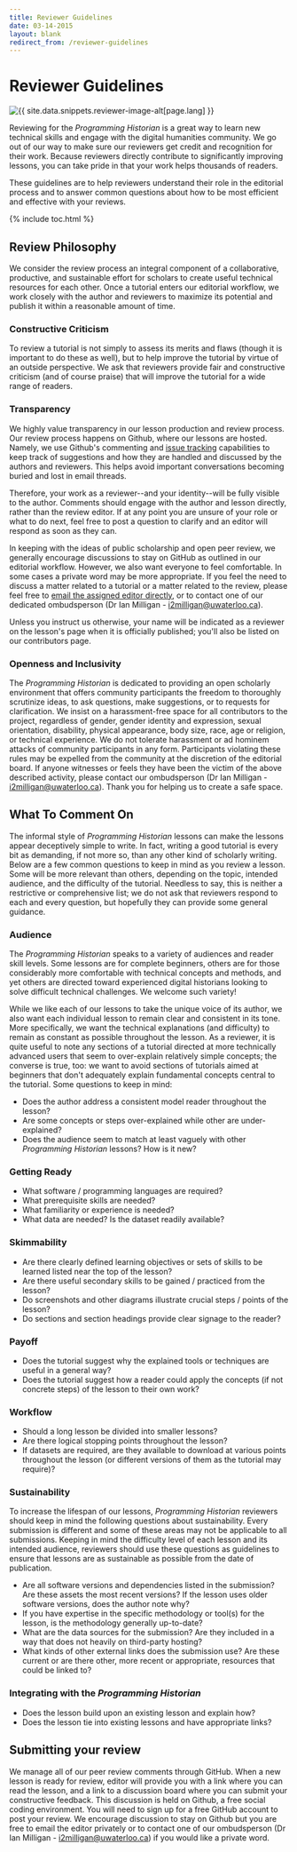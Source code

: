 ```yaml
---
title: Reviewer Guidelines
date: 03-14-2015
layout: blank
redirect_from: /reviewer-guidelines
---
```


# Reviewer Guidelines

<img src="{{site.baseurl}}/images/website/reviewer-guidelines/girl-reading-over-mans-shoulder.png" class="garnish rounded float-left" alt="{{ site.data.snippets.reviewer-image-alt[page.lang] }}" />

Reviewing for the _Programming Historian_ is a great way to learn new technical skills and engage with the digital humanities community. We go out of our way to make sure our reviewers get credit and recognition for their work. Because reviewers directly contribute to significantly improving lessons, you can take pride in that your work helps thousands of readers.

These guidelines are to help reviewers understand their role in the editorial process and to answer common questions about how to be most efficient and effective with your reviews.

{% include toc.html %}






## Review Philosophy
We consider the review process an integral component of a collaborative, productive, and sustainable effort for scholars to create useful technical resources for each other. Once a tutorial enters our editorial workflow, we work closely with the author and reviewers to maximize its potential and publish it within a reasonable amount of time.

### Constructive Criticism
To review a tutorial is not simply to assess its merits and flaws (though it is important to do these as well), but to help improve the tutorial by virtue of an outside perspective. We ask that reviewers provide fair and constructive criticism (and of course praise) that will improve the tutorial for a wide range of readers.

### Transparency
We highly value transparency in our lesson production and review process. Our review process happens on Github, where our lessons are hosted. Namely, we use Github's commenting and [issue tracking](https://en.wikipedia.org/wiki/Issue_tracking_system) capabilities to keep track of suggestions and how they are handled and discussed by the authors and reviewers. This helps avoid important conversations becoming buried and lost in email threads.

Therefore, your work as a reviewer--and your identity--will be fully visible to the author. Comments should engage with the author and lesson directly, rather than the review editor. If at any point you are unsure of your role or what to do next, feel free to post a question to clarify and an editor will respond as soon as they can.

In keeping with the ideas of public scholarship and open peer review, we generally encourage discussions to stay on GitHub as outlined in our editorial workflow. However, we also want everyone to feel comfortable. In some cases a private word may be more appropriate. If you feel the need to discuss a matter related to a tutorial or a matter related to the review, please feel free to [email the assigned editor directly](/project-team), or to contact one of our dedicated ombudsperson (Dr Ian Milligan - i2milligan@uwaterloo.ca).

Unless you instruct us otherwise, your name will be indicated as a reviewer on the lesson's page when it is officially published; you'll also be listed on our contributors page.

### Openness and Inclusivity
The _Programming Historian_ is dedicated to providing an open scholarly environment that offers community participants the freedom to thoroughly scrutinize ideas, to ask questions, make suggestions, or to requests for clarification. We insist on a harassment-free space for all contributors to the project, regardless of gender, gender identity and expression, sexual orientation, disability, physical appearance, body size, race, age or religion, or technical experience. We do not tolerate harassment or ad hominem attacks of community participants in any form. Participants violating these rules may be expelled from the community at the discretion of the editorial board. If anyone witnesses or feels they have been the victim of the above described activity, please contact our ombudsperson (Dr Ian Milligan - i2milligan@uwaterloo.ca). Thank you for helping us to create a safe space.


## What To Comment On
The informal style of _Programming Historian_ lessons can make the lessons appear deceptively simple to write. In fact, writing a good tutorial is every bit as demanding, if not more so, than any other kind of scholarly writing. Below are a few common questions to keep in mind as you review a lesson. Some will be more relevant than others, depending on the topic, intended audience, and the difficulty of the tutorial. Needless to say, this is neither a restrictive or comprehensive list; we do not ask that reviewers respond to each and every question, but hopefully they can provide some general guidance.

### Audience
The _Programming Historian_ speaks to a variety of audiences and reader skill levels. Some lessons are for complete beginners, others are for those considerably more comfortable with technical concepts and methods, and yet others are directed toward experienced digital historians looking to solve difficult technical challenges. We welcome such variety!

While we like each of our lessons to take the unique voice of its author, we also want each individual lesson to remain clear and consistent in its tone. More specifically, we want the technical explanations (and difficulty) to remain as constant as possible throughout the lesson. As a reviewer, it is quite useful to note any sections of a tutorial directed at more technically advanced users that seem to over-explain relatively simple concepts; the converse is true, too: we want to avoid sections of tutorials aimed at beginners that don't adequately explain fundamental concepts central to the tutorial. Some questions to keep in mind:

- Does the author address a consistent model reader throughout the lesson?
- Are some concepts or steps over-explained while other are under-explained?
- Does the audience seem to match at least vaguely with other _Programming Historian_ lessons? How is it new?

### Getting Ready
- What software / programming languages are required?
- What prerequisite skills are needed?
- What familiarity or experience is needed?
- What data are needed? Is the dataset readily available?

### Skimmability
- Are there clearly defined learning objectives or sets of skills to be learned listed near the top of the lesson?
- Are there useful secondary skills to be gained / practiced from the lesson?
- Do screenshots and other diagrams illustrate crucial steps / points of the lesson?
- Do sections and section headings provide clear signage to the reader?

### Payoff
- Does the tutorial suggest why the explained tools or techniques are useful in a general way?
- Does the tutorial suggest how a reader could apply the concepts (if not concrete steps) of the lesson to their own work?

### Workflow
- Should a long lesson be divided into smaller lessons?
- Are there logical stopping points throughout the lesson?
- If datasets are required, are they available to download at various points throughout the lesson (or different versions of them as the tutorial may require)?

### Sustainability
To increase the lifespan of our lessons, _Programming Historian_ reviewers should keep in mind the following questions about sustainability. Every submission is different and some of these areas may not be applicable to all submissions. Keeping in mind the difficulty level of each lesson and its intended audience, reviewers should use these questions as guidelines to ensure that lessons are as sustainable as possible from the date of publication.

- Are all software versions and dependencies listed in the submission? Are these assets the most recent versions? If the lesson uses older software versions, does the author note why?
- If you have expertise in the specific methodology or tool(s) for the lesson, is the methodology generally up-to-date?
- What are the data sources for the submission? Are they included in a way that does not heavily on third-party hosting?
- What kinds of other external links does the submission use? Are these current or are there other, more recent or appropriate, resources that could be linked to?

### Integrating with the _Programming Historian_
- Does the lesson build upon an existing lesson and explain how?
- Does the lesson tie into existing lessons and have appropriate links?

## Submitting your review
We manage all of our peer review comments through GitHub. When a new lesson is ready for review, editor will provide you with a link where you can read the lesson, and a link to a discussion board where you can submit your constructive feedback. This discussion is held on Github, a free social coding environment. You will need to sign up for a free GitHub account to post your review. We encourage discussion to stay on Github but you are free to email the editor privately or to contact one of our ombudsperson (Dr Ian Milligan - i2milligan@uwaterloo.ca) if you would like a private word.

